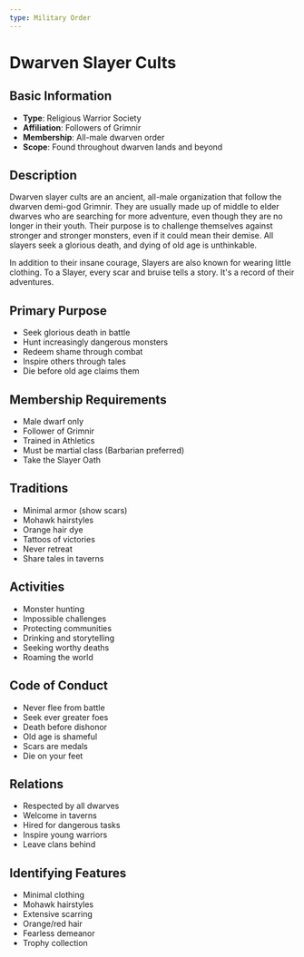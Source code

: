 ```yaml
---
type: Military Order
---
```


# Dwarven Slayer Cults

## Basic Information
- **Type**: Religious Warrior Society
- **Affiliation**: Followers of Grimnir
- **Membership**: All-male dwarven order
- **Scope**: Found throughout dwarven lands and beyond

## Description
Dwarven slayer cults are an ancient, all-male organization that follow the dwarven demi-god Grimnir. They are usually made up of middle to elder dwarves who are searching for more adventure, even though they are no longer in their youth. Their purpose is to challenge themselves against stronger and stronger monsters, even if it could mean their demise. All slayers seek a glorious death, and dying of old age is unthinkable.

In addition to their insane courage, Slayers are also known for wearing little clothing. To a Slayer, every scar and bruise tells a story. It's a record of their adventures.

## Primary Purpose
- Seek glorious death in battle
- Hunt increasingly dangerous monsters
- Redeem shame through combat
- Inspire others through tales
- Die before old age claims them

## Membership Requirements
- Male dwarf only
- Follower of Grimnir
- Trained in Athletics
- Must be martial class (Barbarian preferred)
- Take the Slayer Oath

## Traditions
- Minimal armor (show scars)
- Mohawk hairstyles
- Orange hair dye
- Tattoos of victories
- Never retreat
- Share tales in taverns

## Activities
- Monster hunting
- Impossible challenges
- Protecting communities
- Drinking and storytelling
- Seeking worthy deaths
- Roaming the world

## Code of Conduct
- Never flee from battle
- Seek ever greater foes
- Death before dishonor
- Old age is shameful
- Scars are medals
- Die on your feet

## Relations
- Respected by all dwarves
- Welcome in taverns
- Hired for dangerous tasks
- Inspire young warriors
- Leave clans behind

## Identifying Features
- Minimal clothing
- Mohawk hairstyles
- Extensive scarring
- Orange/red hair
- Fearless demeanor
- Trophy collection